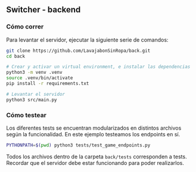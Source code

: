 ## Switcher - backend

### Cómo correr
Para levantar el servidor, ejecutar la siguiente serie de comandos:
```sh
git clone https://github.com/LavajabonSinRopa/back.git
cd back

# Crear y activar un virtual environment, e instalar las dependencias
python3 -m venv .venv
source .venv/bin/activate
pip install -r requirements.txt

# Levantar el servidor
python3 src/main.py
```

### Cómo testear
Los diferentes tests se encuentran modularizados en distintos archivos según la funcionalidad.
En este ejemplo testeamos los endpoints en sí.
```sh
PYTHONPATH=$(pwd) python3 tests/test_game_endpoints.py 
```
Todos los archivos dentro de la carpeta `back/tests` corresponden a tests.
Recordar que el servidor debe estar funcionando para poder realizarlos. 